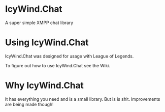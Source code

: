 # IcyWind.Chat
A super simple XMPP chat library

# Using IcyWind.Chat
IcyWind.Chat was designed for usage with League of Legends.

To figure out how to use IcyWind.Chat see the Wiki.

# Why IcyWind.Chat
It has everything you need and is a small library.
But is is shit. Improvements are being made though!
